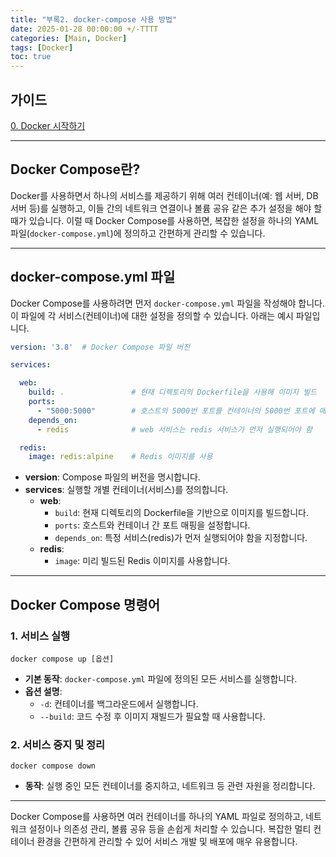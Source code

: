 ```yaml
---
title: "부록2. docker-compose 사용 방법"
date: 2025-01-28 00:00:00 +/-TTTT
categories: [Main, Docker]
tags: [Docker]
toc: true
---
```


## 가이드

[0. Docker 시작하기](../docker-00)

---

## Docker Compose란?

Docker를 사용하면서 하나의 서비스를 제공하기 위해 여러 컨테이너(예: 웹 서버, DB 서버 등)를 실행하고, 이들 간의 네트워크 연결이나 볼륨 공유 같은 추가 설정을 해야 할 때가 있습니다. 이럴 때 Docker Compose를 사용하면, 복잡한 설정을 하나의 YAML 파일(`docker-compose.yml`)에 정의하고 간편하게 관리할 수 있습니다.

---

## docker-compose.yml 파일

Docker Compose를 사용하려면 먼저 `docker-compose.yml` 파일을 작성해야 합니다. 이 파일에 각 서비스(컨테이너)에 대한 설정을 정의할 수 있습니다. 아래는 예시 파일입니다.

```yaml
version: '3.8'  # Docker Compose 파일 버전

services:

  web:
    build: .               # 현재 디렉토리의 Dockerfile을 사용해 이미지 빌드
    ports:
      - "5000:5000"        # 호스트의 5000번 포트를 컨테이너의 5000번 포트에 매핑
    depends_on:
      - redis              # web 서비스는 redis 서비스가 먼저 실행되어야 함

  redis:
    image: redis:alpine    # Redis 이미지를 사용
```

- **version**: Compose 파일의 버전을 명시합니다.
- **services**: 실행할 개별 컨테이너(서비스)를 정의합니다.
    - **web**:
        - `build`: 현재 디렉토리의 Dockerfile을 기반으로 이미지를 빌드합니다.
        - `ports`: 호스트와 컨테이너 간 포트 매핑을 설정합니다.
        - `depends_on`: 특정 서비스(redis)가 먼저 실행되어야 함을 지정합니다.
    - **redis**:
        - `image`: 미리 빌드된 Redis 이미지를 사용합니다.

---

## Docker Compose 명령어

### 1. 서비스 실행

```shell
docker compose up [옵션]
```

- **기본 동작**: `docker-compose.yml` 파일에 정의된 모든 서비스를 실행합니다.
- **옵션 설명**:
    - `-d`: 컨테이너를 백그라운드에서 실행합니다.
	- `--build`: 코드 수정 후 이미지 재빌드가 필요할 때 사용합니다.

### 2. 서비스 중지 및 정리

```shell
docker compose down
```

- **동작**: 실행 중인 모든 컨테이너를 중지하고, 네트워크 등 관련 자원을 정리합니다.

---

Docker Compose를 사용하면 여러 컨테이너를 하나의 YAML 파일로 정의하고, 네트워크 설정이나 의존성 관리, 볼륨 공유 등을 손쉽게 처리할 수 있습니다. 복잡한 멀티 컨테이너 환경을 간편하게 관리할 수 있어 서비스 개발 및 배포에 매우 유용합니다.

